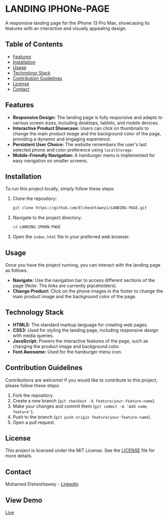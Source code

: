# LANDING IPHONe-PAGE

A responsive landing page for the iPhone 13 Pro Max, showcasing its features with an interactive and visually appealing design.

## Table of Contents

- [Features](#features)
- [Installation](#installation)
- [Usage](#usage)
- [Technology Stack](#technology-stack)
- [Contribution Guidelines](#contribution-guidelines)
- [License](#license)
- [Contact](#contact)

## Features

- **Responsive Design:** The landing page is fully responsive and adapts to various screen sizes, including desktops, tablets, and mobile devices.
- **Interactive Product Showcase:** Users can click on thumbnails to change the main product image and the background color of the page, providing a dynamic and engaging experience.
- **Persistent User Choice:** The website remembers the user's last selected phone and color preference using `localStorage`.
- **Mobile-Friendly Navigation:** A hamburger menu is implemented for easy navigation on smaller screens.

## Installation

To run this project locally, simply follow these steps:

1. Clone the repository:
   ```bash
   git clone https://github.com/Elsheshtawey1/LANDING-PAGE.git
   ```
2. Navigate to the project directory:
   ```bash
   cd LANDING-IPHON-PAGE
   ```
3. Open the `index.html` file in your preferred web browser.

## Usage

Once you have the project running, you can interact with the landing page as follows:

- **Navigate:** Use the navigation bar to access different sections of the page (Note: The links are currently placeholders).
- **Change Product:** Click on the phone images in the footer to change the main product image and the background color of the page.

## Technology Stack

- **HTML5:** The standard markup language for creating web pages.
- **CSS3:** Used for styling the landing page, including responsive design with media queries.
- **JavaScript:** Powers the interactive features of the page, such as changing the product image and background color.
- **Font Awesome:** Used for the hamburger menu icon.

## Contribution Guidelines

Contributions are welcome! If you would like to contribute to this project, please follow these steps:

1. Fork the repository.
2. Create a new branch (`git checkout -b feature/your-feature-name`).
3. Make your changes and commit them (`git commit -m 'Add some feature'`).
4. Push to the branch (`git push origin feature/your-feature-name`).
5. Open a pull request.

## License

This project is licensed under the MIT License. See the [LICENSE](LICENSE) file for more details.

## Contact

Mohamed Elsheshtawey - [LinkedIn](https://www.linkedin.com/in/mohamed-elsheshtawey/)

## View Demo
[Live](https://elsheshtawey1.github.io/LANDING-PAGE/)